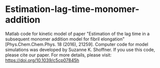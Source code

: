 # Estimation-lag-time-monomer-addition
Matlab code for kinetic model of paper "Estimation of the lag time in a subsequent monomer addition model for fibril elongation" [Phys.Chem.Chem.Phys. 18 (2016), 21259]. Computer code for model simulations was developed by Suzanne K. Shoffner. If you use this code, please cite our paper. For more details, please visit: https://doi.org/10.1039/c5cp07845h
